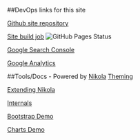 
##DevOps links for this site

[Github site repository](https://github.com/jimcollinsworth/jimcollinsworth.github.io)

[Site build job](https://github.com/jimcollinsworth/jimcollinsworth.github.io/actions) ![GitHub Pages Status](https://github.com/jimcollinsworth/jimcollinsworth.github.io/actions/workflows/pages/pages-build-deployment/badge.svg)

[Google Search Console](https://search.google.com/search-console)

[Google Analytics](https://analytics.google.com)


##Tools/Docs - Powered by <a href="https://getnikola.com" rel="nofollow">Nikola</a>
[Theming](https://jimcollinsworth.github.io/pages/theming/)

[Extending Nikola](https://jimcollinsworth.github.io/pages/extending/)

[Internals](https://jimcollinsworth.github.io/pages/internals/)

[Bootstrap Demo](https://jimcollinsworth.github.io/pages/bootstrap-demo/)

[Charts Demo](https://jimcollinsworth.github.io/pages/charts/)
